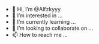 - 👋 Hi, I’m @Alfzkyyy
- 👀 I’m interested in ...
- 🌱 I’m currently learning ...
- 💞️ I’m looking to collaborate on ...
- 📫 How to reach me ...

<!---
Alfzkyyy/Alfzkyyy is a ✨ special ✨ repository because its `README.md` (this file) appears on your GitHub profile.
You can click the Preview link to take a look at your changes.
--->
